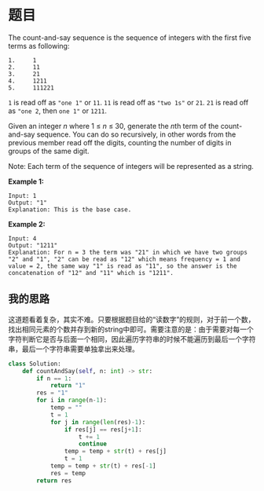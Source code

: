 # 题目

The count-and-say sequence is the sequence of integers with the first five terms as following:

```
1.     1
2.     11
3.     21
4.     1211
5.     111221
```

`1` is read off as `"one 1"` or `11`.
`11` is read off as `"two 1s"` or `21`.
`21` is read off as `"one 2`, then `one 1"` or `1211`.

Given an integer *n* where 1 ≤ *n* ≤ 30, generate the *n*th term of the count-and-say sequence. You can do so recursively, in other words from the previous member read off the digits, counting the number of digits in groups of the same digit.

Note: Each term of the sequence of integers will be represented as a string.

 

**Example 1:**

```
Input: 1
Output: "1"
Explanation: This is the base case.
```

**Example 2:**

```
Input: 4
Output: "1211"
Explanation: For n = 3 the term was "21" in which we have two groups "2" and "1", "2" can be read as "12" which means frequency = 1 and value = 2, the same way "1" is read as "11", so the answer is the concatenation of "12" and "11" which is "1211".
```

## 我的思路

这道题看着复杂，其实不难。只要根据题目给的“读数字”的规则，对于前一个数，找出相同元素的个数并存到新的string中即可。需要注意的是：由于需要对每一个字符判断它是否与后面一个相同，因此遍历字符串的时候不能遍历到最后一个字符串，最后一个字符串需要单独拿出来处理。

```python
class Solution:
    def countAndSay(self, n: int) -> str:
        if n == 1:
            return "1"
        res = "1"
        for i in range(n-1):
            temp = ""
            t = 1
            for j in range(len(res)-1):
                if res[j] == res[j+1]:
                    t += 1
                    continue
                temp = temp + str(t) + res[j]
                t = 1
            temp = temp + str(t) + res[-1]       
            res = temp
        return res
```

